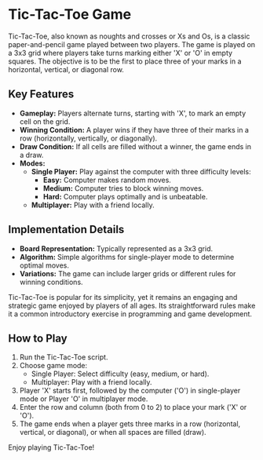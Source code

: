 # Tic-Tac-Toe Game

Tic-Tac-Toe, also known as noughts and crosses or Xs and Os, is a classic paper-and-pencil game played between two players. The game is played on a 3x3 grid where players take turns marking either 'X' or 'O' in empty squares. The objective is to be the first to place three of your marks in a horizontal, vertical, or diagonal row.

## Key Features
- **Gameplay:** Players alternate turns, starting with 'X', to mark an empty cell on the grid.
- **Winning Condition:** A player wins if they have three of their marks in a row (horizontally, vertically, or diagonally).
- **Draw Condition:** If all cells are filled without a winner, the game ends in a draw.
- **Modes:**
  - **Single Player:** Play against the computer with three difficulty levels:
    - **Easy:** Computer makes random moves.
    - **Medium:** Computer tries to block winning moves.
    - **Hard:** Computer plays optimally and is unbeatable.
  - **Multiplayer:** Play with a friend locally.

## Implementation Details
- **Board Representation:** Typically represented as a 3x3 grid.
- **Algorithm:** Simple algorithms for single-player mode to determine optimal moves.
- **Variations:** The game can include larger grids or different rules for winning conditions.

Tic-Tac-Toe is popular for its simplicity, yet it remains an engaging and strategic game enjoyed by players of all ages. Its straightforward rules make it a common introductory exercise in programming and game development.

## How to Play
1. Run the Tic-Tac-Toe script.
2. Choose game mode:
   - Single Player: Select difficulty (easy, medium, or hard).
   - Multiplayer: Play with a friend locally.
3. Player 'X' starts first, followed by the computer ('O') in single-player mode or Player 'O' in multiplayer mode.
4. Enter the row and column (both from 0 to 2) to place your mark ('X' or 'O').
5. The game ends when a player gets three marks in a row (horizontal, vertical, or diagonal), or when all spaces are filled (draw).

Enjoy playing Tic-Tac-Toe!
